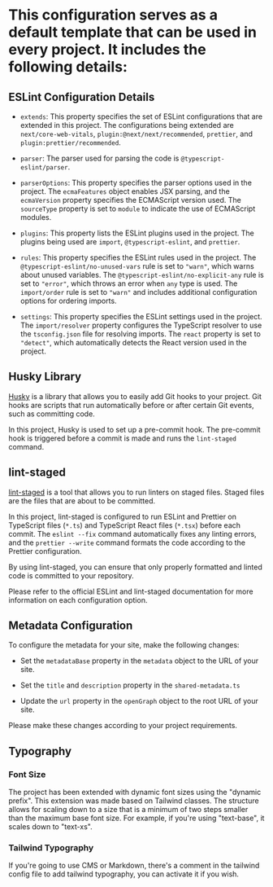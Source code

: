 # This configuration serves as a default template that can be used in every project. It includes the following details:

## ESLint Configuration Details

- `extends`: This property specifies the set of ESLint configurations that are extended in this project. The configurations being extended are `next/core-web-vitals`, `plugin:@next/next/recommended`, `prettier`, and `plugin:prettier/recommended`.

- `parser`: The parser used for parsing the code is `@typescript-eslint/parser`.

- `parserOptions`: This property specifies the parser options used in the project. The `ecmaFeatures` object enables JSX parsing, and the `ecmaVersion` property specifies the ECMAScript version used. The `sourceType` property is set to `module` to indicate the use of ECMAScript modules.

- `plugins`: This property lists the ESLint plugins used in the project. The plugins being used are `import`, `@typescript-eslint`, and `prettier`.

- `rules`: This property specifies the ESLint rules used in the project. The `@typescript-eslint/no-unused-vars` rule is set to `"warn"`, which warns about unused variables. The `@typescript-eslint/no-explicit-any` rule is set to `"error"`, which throws an error when `any` type is used. The `import/order` rule is set to `"warn"` and includes additional configuration options for ordering imports.

- `settings`: This property specifies the ESLint settings used in the project. The `import/resolver` property configures the TypeScript resolver to use the `tsconfig.json` file for resolving imports. The `react` property is set to `"detect"`, which automatically detects the React version used in the project.

## Husky Library

[Husky](https://typicode.github.io/husky) is a library that allows you to easily add Git hooks to your project. Git hooks are scripts that run automatically before or after certain Git events, such as committing code.

In this project, Husky is used to set up a pre-commit hook. The pre-commit hook is triggered before a commit is made and runs the `lint-staged` command.

## lint-staged

[lint-staged](https://github.com/okonet/lint-staged) is a tool that allows you to run linters on staged files. Staged files are the files that are about to be committed.

In this project, lint-staged is configured to run ESLint and Prettier on TypeScript files (`*.ts`) and TypeScript React files (`*.tsx`) before each commit. The `eslint --fix` command automatically fixes any linting errors, and the `prettier --write` command formats the code according to the Prettier configuration.

By using lint-staged, you can ensure that only properly formatted and linted code is committed to your repository.

Please refer to the official ESLint and lint-staged documentation for more information on each configuration option.

## Metadata Configuration

To configure the metadata for your site, make the following changes:

- Set the `metadataBase` property in the `metadata` object to the URL of your site.

- Set the `title` and `description` property in the `shared-metadata.ts`

- Update the `url` property in the `openGraph` object to the root URL of your site.

Please make these changes according to your project requirements.

## Typography

### Font Size

The project has been extended with dynamic font sizes using the "dynamic prefix". This extension was made based on Tailwind classes. The structure allows for scaling down to a size that is a minimum of two steps smaller than the maximum base font size. For example, if you're using "text-base", it scales down to "text-xs".

### Tailwind Typography

If you're going to use CMS or Markdown, there's a comment in the tailwind config file to add tailwind typography, you can activate it if you wish.
